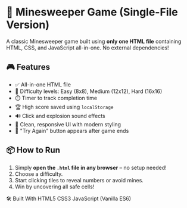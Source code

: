# 🧨 Minesweeper Game (Single-File Version)

A classic Minesweeper game built using **only one HTML file** containing HTML, CSS, and JavaScript all-in-one. No external dependencies!

## 🎮 Features

- ✅ All-in-one HTML file
- 🎯 Difficulty levels: Easy (8x8), Medium (12x12), Hard (16x16)
- ⏱️ Timer to track completion time
- 🏆 High score saved using `localStorage`
- 🔊 Click and explosion sound effects
- 🎨 Clean, responsive UI with modern styling
- 🔁 "Try Again" button appears after game ends

## 📦 How to Run

1. Simply **open the `.html` file in any browser** – no setup needed!
2. Choose a difficulty.
3. Start clicking tiles to reveal numbers or avoid mines.
4. Win by uncovering all safe cells!

🛠 Built With
HTML5
CSS3
JavaScript (Vanilla ES6)